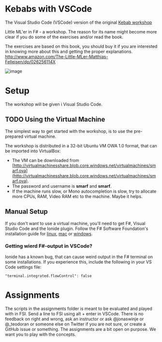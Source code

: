 # Kebabs with VSCode
The Visual Studio Code (VSCode) version of the original [Kebab workshop](https://github.com/bjartwolf/Kebab)

Little ML'er in F# - a workshop.
The reason for its name might become more clear if you do some of the exercises and/or read the book.

The exercises are based on this book, you should buy it if you are interested in knowing more about this and getting the proper explanations. 
http://www.amazon.com/The-Little-MLer-Matthias-Felleisen/dp/026256114X

![image](https://mitpress.mit.edu/sites/default/files/9780262561143.jpg)

# Setup

The workshop will be given i Visual Studio Code.

## TODO Using the Virtual Machine

The simplest way to get started with the workshop, is to use the pre-prepared virtual machine.

The workshop is distributed in a 32-bit Ubuntu VM OWA 1.0 format, that can be imported into VirtualBox: 
* The VM can be downloaded from [http://virtualmachinesshare.blob.core.windows.net/virtualmachines/smarf.ova](http://virtualmachinesshare.blob.core.windows.net/virtualmachines/smarf.ova).
* The password and username is **smarf** and **smarf**.
* If the machine runs slow, or Mono autocompletion is slow, try to allocate more CPUs, RAM, Video RAM etc to the machine. Maybe it helps.
 
## Manual Setup

If you don't want to use a virtual machine, you'll need to get F#, Visual Studio Code and the Ionide plugin.
Follow the F# Software Foundation's installation guide for [linux](http://fsharp.org/use/linux/), [mac](http://fsharp.org/use/mac/) or [windows](http://fsharp.org/use/windows/).

### Getting wierd F#-output in VSCode?

Ionide has a known bug, that can cause weird output in the F# terminal on some installations.
If you experience this, include the following in your VS Code settings file:

    "terminal.integrated.flowControl": false

# Assignments

The scripts in the assignments folder is meant to be evaluated and played with in FSI. Send a line to FSI using alt + enter in VSCode. There is no feedback on right and wrong, ask an instructor or ask @jonaswinje or @_teodoran or someone else on Twitter if  you are not sure, or create a GitHub issue or something. The assignments are a bit open on purpose. We want you to play with the concepts.

